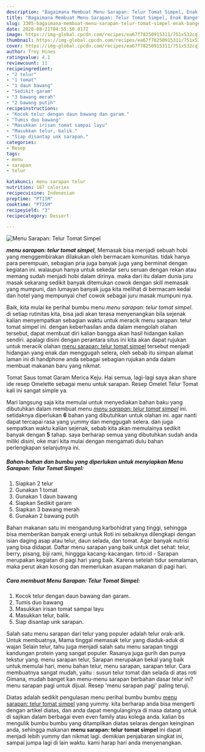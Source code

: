 ```yaml
---
description: "Bagaimana Membuat Menu Sarapan: Telur Tomat Simpel, Enak Banget"
title: "Bagaimana Membuat Menu Sarapan: Telur Tomat Simpel, Enak Banget"
slug: 3305-bagaimana-membuat-menu-sarapan-telur-tomat-simpel-enak-banget
date: 2020-08-21T04:55:50.817Z
image: https://img-global.cpcdn.com/recipes/ea67f78250915311/751x532cq70/menu-sarapan-telur-tomat-simpel-foto-resep-utama.jpg
thumbnail: https://img-global.cpcdn.com/recipes/ea67f78250915311/751x532cq70/menu-sarapan-telur-tomat-simpel-foto-resep-utama.jpg
cover: https://img-global.cpcdn.com/recipes/ea67f78250915311/751x532cq70/menu-sarapan-telur-tomat-simpel-foto-resep-utama.jpg
author: Troy Hines
ratingvalue: 4.1
reviewcount: 11
recipeingredient:
- "2 telur"
- "1 tomat"
- "1 daun bawang"
- "Sedikit garam"
- "3 bawang merah"
- "2 bawang putih"
recipeinstructions:
- "Kocok telur dengan daun bawang dan garam."
- "Tumis duo bawang"
- "Masukkan irisan tomat sampai layu"
- "Masukkan telur, balik."
- "Siap disantap unk sarapan."
categories:
- Resep
tags:
- menu
- sarapan
- telur

katakunci: menu sarapan telur 
nutrition: 167 calories
recipecuisine: Indonesian
preptime: "PT11M"
cooktime: "PT35M"
recipeyield: "3"
recipecategory: Dessert

---
```



![Menu Sarapan: Telur Tomat Simpel](https://img-global.cpcdn.com/recipes/ea67f78250915311/751x532cq70/menu-sarapan-telur-tomat-simpel-foto-resep-utama.jpg)

<b><i>menu sarapan: telur tomat simpel</i></b>, Memasak bisa menjadi sebuah hobi yang menggembirakan dilakukan oleh bermacam komunitas. tidak hanya para perempuan, sebagian pria juga banyak juga yang berminat dengan kegiatan ini. walaupun hanya untuk sekedar seru seruan dengan rekan atau memang sudah menjadi hobi dalam dirinya. maka dari itu dalam dunia juru masak sekarang sedikit banyak ditemukan cowok dengan skill memasak yang mumpuni, dan lumayan banyak juga kita melihat di bermacam kedai dan hotel yang mempunyai chef cowok sebagai juru masak mumpuni nya.

Baik, kita mulai ke perihal bumbu menu <i>menu sarapan: telur tomat simpel</i>. di setiap rutinitas kita, bisa jadi akan terasa menyenangkan bila sejenak kalian menyempatkan sebagian waktu untuk meracik menu sarapan: telur tomat simpel ini. dengan keberhasilan anda dalam mengolah olahan tersebut, dapat membuat diri kalian bangga akan hasil hidangan kalian sendiri. apalagi disini dengan perantara situs ini kita akan dapat rujukan untuk meracik olahan <u>menu sarapan: telur tomat simpel</u> tersebut menjadi hidangan yang enak dan menggugah selera, oleh sebab itu simpan alamat laman ini di handphone anda sebagai sebagian rujukan anda dalam membuat makanan baru yang nikmat.

Tomat Saus tomat Garam Merica Keju. Hai semua, lagi-lagi saya akan share ide resep Omelette sebagai menu untuk sarapan. Resep Omelet Telur Tomat kali ini sangat simple ya.


Mari langsung saja kita memulai untuk menyediakan bahan baku yang dibutuhkan dalam membuat menu <u><i>menu sarapan: telur tomat simpel</i></u> ini. setidaknya diperlukan <b>6</b> bahan yang dibutuhkan untuk olahan ini. agar nanti dapat tercapai rasa yang yummy dan menggugah selera. dan juga sempatkan waktu kalian sejenak, sebab kita akan memulainya sedikit banyak dengan <b>5</b> tahap. saya berharap semua yang dibutuhkan sudah anda miliki disini, oke mari kita mulai dengan mengamati dulu bahan perlengkapan selanjutnya ini.

<!--inarticleads1-->

##### Bahan-bahan dan bumbu yang diperlukan untuk menyiapkan Menu Sarapan: Telur Tomat Simpel:

1. Siapkan 2 telur
1. Gunakan 1 tomat
1. Gunakan 1 daun bawang
1. Siapkan Sedikit garam
1. Siapkan 3 bawang merah
1. Gunakan 2 bawang putih


Bahan makanan satu ini mengandung karbohidrat yang tinggi, sehingga bisa memberikan banyak energi untuk Roti ini sebaiknya dilengkapi dengan isian daging asap atau telur, daun selada, dan tomat. Agar banyak nutrisi yang bisa didapat. Daftar menu sarapan yang baik untuk diet sehat: telur, berry, pisang, biji rami, hinggga kacang-kacangan. tirto.id - Sarapan merupakan kegiatan di pagi hari yang baik. Karena setelah tidur semalaman, maka perut akan kosong dan memerlukan asupan makanan di pagi hari. 

<!--inarticleads2-->

##### Cara membuat Menu Sarapan: Telur Tomat Simpel:

1. Kocok telur dengan daun bawang dan garam.
1. Tumis duo bawang
1. Masukkan irisan tomat sampai layu
1. Masukkan telur, balik.
1. Siap disantap unk sarapan.


Salah satu menu sarapan dari telur yang populer adalah telur orak-arik. Untuk membuatnya, Mama tinggal memasak telur yang diaduk-aduk di wajan Selain telur, tahu juga menjadi salah satu menu sarapan tinggi kandungan protein yang sangat populer. Rasanya juga gurih dan punya tekstur yang. menu sarapan telur, Sarapan merupakan bekal yang baik untuk memulai hari, menu bahan telur, menu sarapan, sarapan telur. Cara membuatnya sangat mudah, yaitu : susun telur tomat dan selada di atas roti Gimana, mudah banget kan menu-menu sarapan berbahan dasar telur ini? menu sarapan pagi untuk dijual. Resep &#39;menu sarapan pagi&#39; paling teruji. 

Diatas adalah sedikit pengulasan menu perihal bumbu bumbu <u>menu sarapan: telur tomat simpel</u> yang yummy. kita berharap anda bisa mengerti dengan artikel diatas, dan anda dapat mengulanginya di masa datang untuk di sajikan dalam berbagai even even family atau kolega anda. kalian bs mengulik bumbu bumbu yang ditampilkan diatas selaras dengan keinginan anda, sehingga makanan <b>menu sarapan: telur tomat simpel</b> ini dapat menjadi lebih yummy dan nikmat lagi. demikian penjabaran singkat ini, sampai jumpa lagi di lain waktu. kami harap hari anda menyenangkan.
